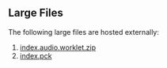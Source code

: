 ## Large Files

The following large files are hosted externally:

1. [index.audio.worklet.zip]([https://drive.google.com/uc?id=YOUR_FILE_ID](https://drive.google.com/file/d/1gXzffjZuAFOWVS3s4rEDogeDosL0APUn/view?usp=drive_link))
2. [index.pck]([https://drive.google.com/uc?id=YOUR_FILE_ID](https://drive.google.com/file/d/1Kemo0QLbKaLjxWlKv8ZvXvavHzKxowvV/view?usp=drive_link))
